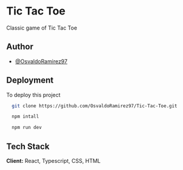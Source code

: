 
# Tic Tac Toe

Classic game of Tic Tac Toe



## Author

- [@OsvaldoRamirez97](https://github.com/OsvaldoRamirez97/)


## Deployment

To deploy this project 

```bash
  git clone https://github.com/OsvaldoRamirez97/Tic-Tac-Toe.git
```

```bash
  npm intall
```

```bash
  npm run dev
```


## Tech Stack

**Client:** React, Typescript, CSS, HTML
